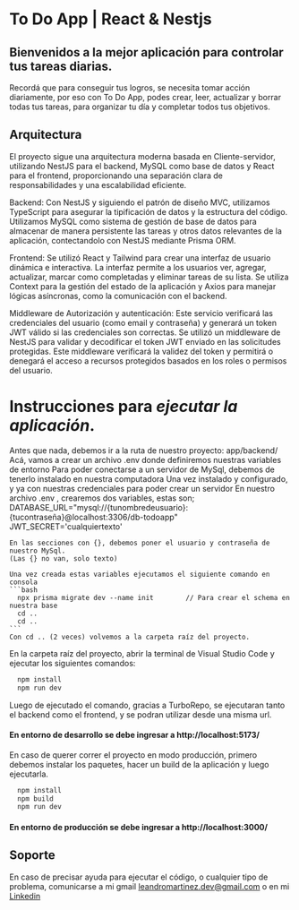 
# **To Do App | React & Nestjs**

## Bienvenidos a la mejor aplicación para controlar tus tareas diarias.
Recordá que para conseguir tus logros, se necesita tomar acción diariamente, por eso con To Do App, podes crear, leer, actualizar y borrar todas tus tareas, para organizar tu día y completar todos tus objetivos.


## Arquitectura

El proyecto sigue una arquitectura moderna basada en Cliente-servidor, utilizando NestJS para el backend, MySQL como base de datos y React para el frontend, proporcionando una separación clara de responsabilidades y una escalabilidad eficiente.

Backend: Con NestJS y siguiendo el patrón de diseño MVC, utilizamos TypeScript para asegurar la tipificación de datos y la estructura del código. Utilizamos MySQL como sistema de gestión de base de datos para almacenar de manera persistente las tareas y otros datos relevantes de la aplicación, contectandolo con NestJS mediante Prisma ORM.

Frontend: Se utilizó React y Tailwind para crear una interfaz de usuario dinámica e interactiva. La interfaz permite a los usuarios ver, agregar, actualizar, marcar como completadas y eliminar tareas de su lista. Se utiliza Context para la gestión del estado de la aplicación y Axios para manejar lógicas asíncronas, como la comunicación con el backend.

Middleware de Autorización y autenticación: Este servicio verificará las credenciales del usuario (como email y contraseña) y generará un token JWT válido si las credenciales son correctas.
Se utilizó un middleware de NestJS para validar y decodificar el token JWT enviado en las solicitudes protegidas. Este middleware verificará la validez del token y permitirá o denegará el acceso a recursos protegidos basados en los roles o permisos del usuario.

# Instrucciones para _ejecutar la aplicación_.

Antes que nada, debemos ir a la ruta de nuestro proyecto: 
    app/backend/
    Acá, vamos a crear un archivo .env donde definiremos nuestras variables de entorno
    Para poder conectarse a un servidor de MySql, debemos de tenerlo instalado en nuestra computadora
    Una vez instalado y configurado, y ya con nuestras credenciales para poder crear un servidor
    En nuestro archivo .env , crearemos dos variables, estas son;
    DATABASE_URL="mysql://{tunombredeusuario}:{tucontraseña}@localhost:3306/db-todoapp"
    JWT_SECRET='cualquiertexto'

    En las secciones con {}, debemos poner el usuario y contraseña de nuestro MySql.
    (Las {} no van, solo texto)

    Una vez creada estas variables ejecutamos el siguiente comando en consola
    ```bash
      npx prisma migrate dev --name init        // Para crear el schema en nuestra base
      cd ..
      cd ..
    ```
    Con cd .. (2 veces) volvemos a la carpeta raíz del proyecto.

En la carpeta raíz del proyecto, abrir la terminal de Visual Studio Code y ejecutar los siguientes comandos: 
```bash
  npm install
  npm run dev
```

Luego de ejecutado el comando, gracias a TurboRepo, se ejecutaran tanto el backend como el frontend, y se podran utilizar desde una misma url.

#### En entorno de desarrollo se debe ingresar a http://localhost:5173/

En caso de querer correr el proyecto en modo producción, primero debemos instalar los paquetes, hacer un build de la aplicación y luego ejecutarla.
```bash
  npm install
  npm build
  npm run dev
```
#### En entorno de producción se debe ingresar a http://localhost:3000/


    
## Soporte

En caso de precisar ayuda para ejecutar el código, o cualquier tipo de problema, comunicarse a mi gmail leandromartinez.dev@gmail.com o en mi [Linkedin](https://www.linkedin.com/in/leandromartinezuy)

